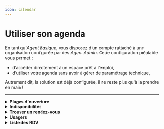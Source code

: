 ```yaml
---
icon: calendar
---
```


# Utiliser son agenda

En tant qu’_Agent Basique_, vous disposez d’un compte rattaché à une organisation configurée par des _Agent Admin_. Cette configuration préalable vous permet :

* d’accéder directement à un espace prêt à l’emploi,
* d’utiliser votre agenda sans avoir à gérer de paramétrage technique,

Autrement dit, la solution est déjà configurée, il ne reste plus qu'à la prendre en main !&#x20;

***

<details>

<summary><strong>Plages d'ouverture</strong></summary>

Les plages d'ouverture vous permettent de définir vos disponibilités.

\
Ces plages d'ouverture permettent aux autres agents de votre organisation de prendre des rendez-vous pour les usagers sur vos disponibilités via le bouton _**Trouver un RDV**_. Si votre organisation publie ses disponibilités en ligne, ces créneaux seront également visibles pour les usagers.

{% hint style="success" %}
Chaque plage d'ouverture doit être associée à un ou plusieurs motifs de rendez-vous préalablement créés par les <mark style="color:blue;">**Agents Administrateurs**</mark> liés à votre service.
{% endhint %}

Vous pouvez créer :

* **Des plages d'ouverture permanentes** : en configurant une répétition sur plusieurs jours de la semaine. Si aucune date de fin n'est précisée, la plage sera répétée de manière illimitée.
* **Des plages d'ouverture exceptionnelles** : en créant des disponibilités ponctuelles, sans répétition.

</details>

<details>

<summary><strong>Indisponibilités</strong></summary>

Les indisponibilités vous permettent de fermer vos permanences de manière ponctuelle, par exemple en cas de congés, de formation ou d'absence exceptionnelle.

Les créneaux marqués comme indisponibles ne seront plus accessibles à la réservation pour les autres agents de votre organisation ni pour les usagers.

Vous avez également la possibilité de programmer des indisponibilités récurrentes.

{% hint style="danger" %}
**Si vous créez une indisponibilité sur une permanence où des rendez-vous sont déjà planifiés, ceux-ci ne seront pas annulés automatiquement. Vous devrez les annuler manuellement.**
{% endhint %}

{% hint style="success" %}
**Les jours fériés du calendrier français sont automatiquement paramétrés comme indisponibles dans la solution. Vous n'avez donc pas besoin de les ajouter manuellement.**
{% endhint %}

</details>

<details>

<summary><strong>Trouver un rendez-vous</strong> </summary>

Pour prendre un rendez-vous pour un usager, cliquez sur le bouton _**Trouver un RDV**_ depuis l'interface.

Ce parcours vous permet d'accéder aux disponibilités de l'ensemble des agents pour un motif de rendez-vous donné.\
Vous pouvez affiner votre recherche à l'aide des filtres disponibles (agents, lieux, dates, etc.).

Lors de la prise de rendez-vous :

* Si le rendez-vous concerne un nouvel usager, vous devez "_Créer un usager_".
* Si l'usager existe déjà, vous pouvez le retrouver en effectuant une recherche par nom ou une information de contact.&#x20;

Pour que l'usager reçoive les notifications de rendez-vous (par SMS et par email), assurez-vous que ses coordonnées sont correctement renseignées.

Si vous souhaitez poser un rendez-vous dans l'agenda d'un agent qui ne fait pas partie de votre service, utilisez l'option "_Élargir la recherche_".\
Cette fonctionnalité vous permet d'accéder aux créneaux disponibles dans d'autres services de votre organisation.

</details>

<details>

<summary><strong>Usagers</strong></summary>

Le menu _Usagers_ vous permet de rechercher, par nom, les usagers ayant eu ou ayant un rendez-vous à venir au sein de votre service.

En accédant à la fiche d’un usager, vous pourrez consulter :

* Ses informations générales (nom, coordonnées, etc.) ;
* L’historique de ses rendez-vous passés ;
* Ses rendez-vous à venir ;
* Des statistiques liées à ses prises de rendez-vous (nombre de rendez-vous, annulations, etc.).

</details>

<details>

<summary><strong>Liste des RDV</strong></summary>

En tant qu’agent, vous avez accès à deux types de rendez-vous :

* Les rendez-vous associés à votre service.
* Les rendez-vous auxquels vous êtes personnellement assigné.

La liste des rendez-vous peut être filtrée selon plusieurs critères : agent, motif, période, etc.\
Vous avez également la possibilité d’exporter la liste au format `.xls`. Les fichiers générés sont accessibles dans l’onglet **"**_**Mon compte**_**"**.

Le jour du rendez-vous, son statut passe automatiquement de **"Rendez-vous à venir"** à **"À renseigner"**.\
Il est alors nécessaire de mettre à jour ce statut manuellement, en choisissant l’une des options suivantes :

* **Rendez-vous honoré**
* **Absence non excusée**
* **Annulé**&#x20;

La mise à jour du statut des rendez-vous permet d'avoir des statistiques actualisées qui sont accessibles dans l'onglet "_Statistiques_".&#x20;

</details>

